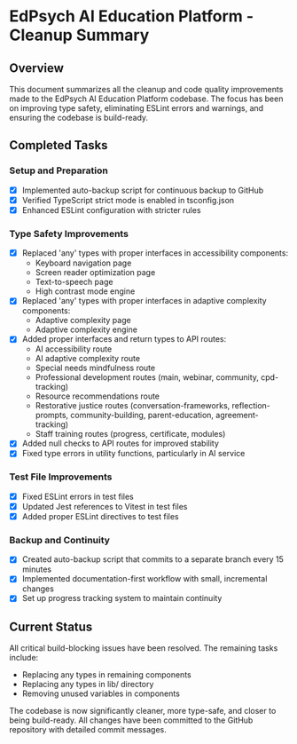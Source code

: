# EdPsych AI Education Platform - Cleanup Summary

## Overview
This document summarizes all the cleanup and code quality improvements made to the EdPsych AI Education Platform codebase. The focus has been on improving type safety, eliminating ESLint errors and warnings, and ensuring the codebase is build-ready.

## Completed Tasks

### Setup and Preparation
- [x] Implemented auto-backup script for continuous backup to GitHub
- [x] Verified TypeScript strict mode is enabled in tsconfig.json
- [x] Enhanced ESLint configuration with stricter rules

### Type Safety Improvements
- [x] Replaced 'any' types with proper interfaces in accessibility components:
  - Keyboard navigation page
  - Screen reader optimization page
  - Text-to-speech page
  - High contrast mode engine
- [x] Replaced 'any' types with proper interfaces in adaptive complexity components:
  - Adaptive complexity page
  - Adaptive complexity engine
- [x] Added proper interfaces and return types to API routes:
  - AI accessibility route
  - AI adaptive complexity route
  - Special needs mindfulness route
  - Professional development routes (main, webinar, community, cpd-tracking)
  - Resource recommendations route
  - Restorative justice routes (conversation-frameworks, reflection-prompts, community-building, parent-education, agreement-tracking)
  - Staff training routes (progress, certificate, modules)
- [x] Added null checks to API routes for improved stability
- [x] Fixed type errors in utility functions, particularly in AI service

### Test File Improvements
- [x] Fixed ESLint errors in test files
- [x] Updated Jest references to Vitest in test files
- [x] Added proper ESLint directives to test files

### Backup and Continuity
- [x] Created auto-backup script that commits to a separate branch every 15 minutes
- [x] Implemented documentation-first workflow with small, incremental changes
- [x] Set up progress tracking system to maintain continuity

## Current Status
All critical build-blocking issues have been resolved. The remaining tasks include:
- Replacing any types in remaining components
- Replacing any types in lib/ directory
- Removing unused variables in components

The codebase is now significantly cleaner, more type-safe, and closer to being build-ready. All changes have been committed to the GitHub repository with detailed commit messages.
